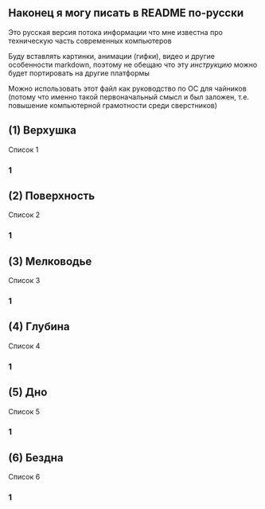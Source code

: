 ## Наконец я могу писать в README по-русски
Это русская версия потока информации что мне известна про техническую часть современных компьютеров

Буду вставлять картинки, анимации (гифки), видео и другие особенности markdown, поэтому не обещаю что эту *инструкцию* можно будет портировать на другие платформы

Можно использовать этот файл как руководство по ОС для чайников (потому что именно такой первоначальный смысл и был заложен, т.е. повышение компьютерной грамотности среди сверстников)

## (1) Верхушка
Список 1

### 1

## (2) Поверхность
Список 2

### 1

## (3) Мелководье
Список 3

### 1

## (4) Глубина
Список 4

### 1

## (5) Дно
Список 5

### 1

## (6) Бездна
Список 6

### 1

